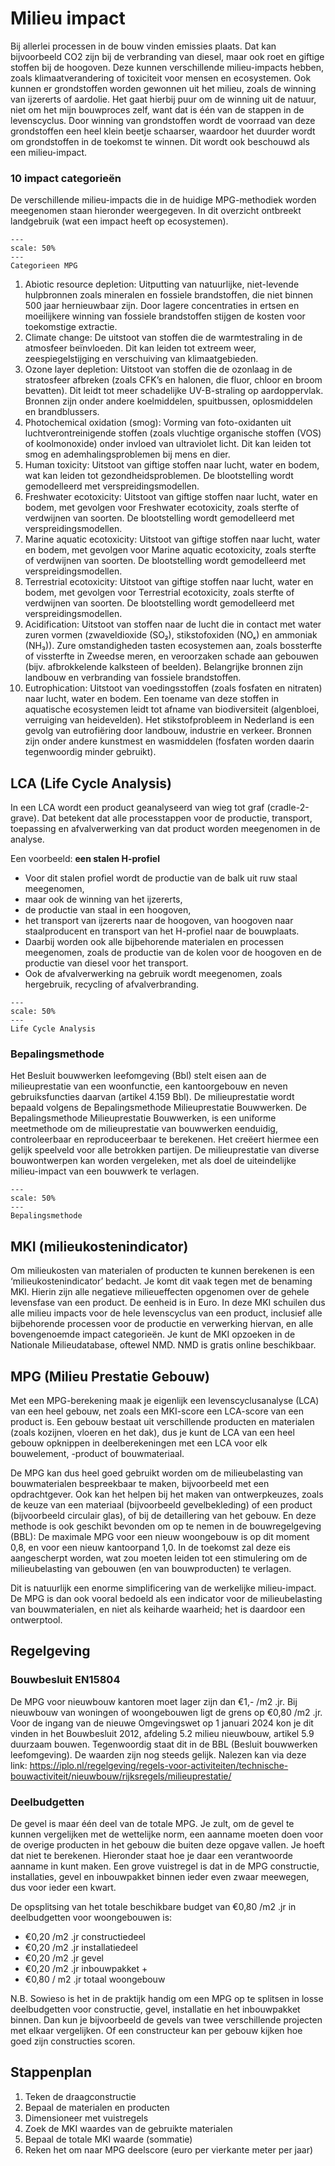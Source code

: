 # Milieu impact

Bij allerlei processen in de bouw vinden emissies plaats. Dat kan bijvoorbeeld CO2 zijn bij de verbranding van diesel, maar ook roet en giftige stoffen bij de hoogoven. Deze kunnen verschillende milieu-impacts hebben, zoals klimaatverandering of toxiciteit voor mensen en ecosystemen. Ook kunnen er grondstoffen worden gewonnen uit het milieu, zoals de winning van ijzererts of aardolie. Het gaat hierbij puur om de winning uit de natuur, niet om het mijn bouwproces zelf, want dat is één van de stappen in de levenscyclus. Door winning van grondstoffen wordt de voorraad van deze grondstoffen een heel klein beetje schaarser, waardoor het duurder wordt om grondstoffen in de toekomst te winnen. Dit wordt ook beschouwd als een milieu-impact.


### 10 impact categorieën

De verschillende milieu-impacts die in de huidige MPG-methodiek worden meegenomen staan hieronder weergegeven. In dit overzicht ontbreekt landgebruik (wat een impact heeft op ecosystemen).


```{figure} ../Images/CategorienMPG.png
---
scale: 50%
---
Categorieen MPG
```


1. Abiotic resource depletion: Uitputting van natuurlijke, niet-levende hulpbronnen zoals mineralen en fossiele brandstoffen, die niet binnen 500 jaar hernieuwbaar zijn. Door lagere concentraties in ertsen en moeilijkere winning van fossiele brandstoffen stijgen de kosten voor toekomstige extractie.
2. Climate change: De uitstoot van stoffen die de warmtestraling in de atmosfeer beïnvloeden. Dit kan leiden tot extreem weer, zeespiegelstijging en verschuiving van klimaatgebieden.
3. Ozone layer depletion: Uitstoot van stoffen die de ozonlaag in de stratosfeer afbreken (zoals CFK’s en halonen, die fluor, chloor en broom bevatten). Dit leidt tot meer schadelijke UV-B-straling op aardoppervlak. Bronnen zijn onder andere koelmiddelen, spuitbussen, oplosmiddelen en brandblussers.
4. Photochemical oxidation (smog): Vorming van foto-oxidanten uit luchtverontreinigende stoffen (zoals vluchtige organische stoffen (VOS) of koolmonoxide) onder invloed van ultraviolet licht. Dit kan leiden tot smog en ademhalingsproblemen bij mens en dier.
5. Human toxicity: Uitstoot van giftige stoffen naar lucht, water en bodem, wat kan leiden tot gezondheidsproblemen. De blootstelling wordt gemodelleerd met verspreidingsmodellen.
6. Freshwater ecotoxicity: Uitstoot van giftige stoffen naar lucht, water en bodem, met gevolgen voor Freshwater ecotoxicity, zoals sterfte of verdwijnen van soorten. De blootstelling wordt gemodelleerd met verspreidingsmodellen.
7. Marine aquatic ecotoxicity: Uitstoot van giftige stoffen naar lucht, water en bodem, met gevolgen voor Marine aquatic ecotoxicity, zoals sterfte of verdwijnen van soorten. De blootstelling wordt gemodelleerd met verspreidingsmodellen.
8. Terrestrial ecotoxicity: Uitstoot van giftige stoffen naar lucht, water en bodem, met gevolgen voor Terrestrial ecotoxicity, zoals sterfte of verdwijnen van soorten. De blootstelling wordt gemodelleerd met verspreidingsmodellen.
9. Acidification: Uitstoot van stoffen naar de lucht die in contact met water zuren vormen (zwaveldioxide (SO₂), stikstofoxiden (NOₓ) en ammoniak (NH₃)). Zure omstandigheden tasten ecosystemen aan, zoals bossterfte of vissterfte in Zweedse meren, en veroorzaken schade aan gebouwen (bijv. afbrokkelende kalksteen of beelden). Belangrijke bronnen zijn landbouw en verbranding van fossiele brandstoffen.
10. Eutrophication: Uitstoot van voedingsstoffen (zoals fosfaten en nitraten) naar lucht, water en bodem. Een toename van deze stoffen in aquatische ecosystemen leidt tot afname van biodiversiteit (algenbloei, verruiging van heidevelden). Het stikstofprobleem in Nederland is een gevolg van eutrofiëring door landbouw, industrie en verkeer. Bronnen zijn onder andere kunstmest en wasmiddelen (fosfaten worden daarin tegenwoordig minder gebruikt).


## LCA (Life Cycle Analysis)

In een LCA wordt een product geanalyseerd van wieg tot graf (cradle-2-grave). Dat betekent dat alle processtappen voor de productie, transport, toepassing en afvalverwerking van dat product worden meegenomen in de analyse. 

Een voorbeeld: **een stalen H-profiel**
- Voor dit stalen profiel wordt de productie van de balk uit ruw staal meegenomen, 
- maar ook de winning van het ijzererts, 
- de productie van staal in een hoogoven, 
- het transport van ijzererts naar de hoogoven, van hoogoven naar staalproducent en transport van het H-profiel naar de bouwplaats. 
- Daarbij worden ook alle bijbehorende materialen en processen meegenomen, zoals de productie van de kolen voor de hoogoven en de productie van diesel voor het transport. 
- Ook de afvalverwerking na gebruik wordt meegenomen, zoals hergebruik, recycling of afvalverbranding.


```{figure} ../Images/LCAafbeelding.png
---
scale: 50%
---
Life Cycle Analysis
```


### Bepalingsmethode

Het Besluit bouwwerken leefomgeving (Bbl) stelt eisen aan de milieuprestatie van een woonfunctie, een kantoorgebouw en neven gebruiksfuncties daarvan (artikel 4.159 Bbl). De milieuprestatie wordt bepaald volgens de Bepalingsmethode Milieuprestatie Bouwwerken.
De Bepalingsmethode Milieuprestatie Bouwwerken, is een uniforme meetmethode om de milieuprestatie van bouwwerken eenduidig, controleerbaar en reproduceerbaar te berekenen. Het creëert hiermee een gelijk speelveld voor alle betrokken partijen. De milieuprestatie van diverse bouwontwerpen kan worden vergeleken, met als doel de uiteindelijke milieu-impact van een bouwwerk te verlagen. 

```{figure} ../Images/bepalingsmethodejs.jpg
---
scale: 50%
---
Bepalingsmethode
```


## MKI (milieukostenindicator)

Om milieukosten van materialen of producten te kunnen berekenen is een ‘milieukostenindicator’ bedacht. Je komt dit vaak tegen met de benaming MKI. Hierin zijn alle negatieve milieueffecten opgenomen over de gehele levensfase van een product. De eenheid is in Euro. In deze MKI schuilen dus alle milieu impacts voor de hele levenscyclus van een product, inclusief alle bijbehorende processen voor de productie en verwerking hiervan, en alle bovengenoemde impact categorieën. Je kunt de MKI opzoeken in de Nationale Milieudatabase, oftewel NMD. NMD is gratis online beschikbaar.


## MPG (Milieu Prestatie Gebouw)

Met een MPG-berekening maak je eigenlijk een levenscyclusanalyse (LCA) van een heel gebouw, net zoals een MKI-score een LCA-score van een product is. Een gebouw bestaat uit verschillende producten en materialen (zoals kozijnen, vloeren en het dak), dus je kunt de LCA van een heel gebouw opknippen in deelberekeningen met een LCA voor elk bouwelement, -product of bouwmateriaal.

De MPG kan dus heel goed gebruikt worden om de milieubelasting van bouwmaterialen bespreekbaar te maken, bijvoorbeeld met een opdrachtgever. Ook kan het helpen bij het maken van ontwerpkeuzes, zoals de keuze van een materiaal (bijvoorbeeld gevelbekleding) of een product (bijvoorbeeld circulair glas), of bij de detaillering van het gebouw. En deze methode is ook geschikt bevonden om op te nemen in de bouwregelgeving (BBL): De maximale MPG voor een nieuw woongebouw is op dit moment 0,8, en voor een nieuw kantoorpand 1,0. In de toekomst zal deze eis aangescherpt worden, wat zou moeten leiden tot een stimulering om de milieubelasting van gebouwen (en van bouwproducten) te verlagen.

Dit is natuurlijk een enorme simplificering van de werkelijke milieu-impact. De MPG is dan ook vooral bedoeld als een indicator voor de milieubelasting van bouwmaterialen, en niet als keiharde waarheid; het is daardoor een ontwerptool.


## Regelgeving

### Bouwbesluit EN15804

De MPG voor nieuwbouw kantoren moet lager zijn dan €1,- /m2 .jr. Bij nieuwbouw van woningen of woongebouwen ligt de grens op €0,80 /m2 .jr. Voor de ingang van de nieuwe Omgevingswet op 1 januari 2024 kon je dit vinden in het Bouwbesluit 2012, afdeling 5.2 milieu nieuwbouw, artikel 5.9 duurzaam bouwen. Tegenwoordig staat dit in de BBL (Besluit bouwwerken leefomgeving). De waarden zijn nog steeds gelijk. Nalezen kan via deze link: https://iplo.nl/regelgeving/regels-voor-activiteiten/technische-bouwactiviteit/nieuwbouw/rijksregels/milieuprestatie/


### Deelbudgetten 


De gevel is maar één deel van de totale MPG. Je zult, om de gevel te kunnen vergelijken met de wettelijke norm, een aanname moeten doen voor de overige producten in het gebouw die buiten deze opgave vallen. Je hoeft dat niet te berekenen. Hieronder staat hoe je daar een verantwoorde aanname in kunt maken. Een grove vuistregel is dat in de MPG constructie, installaties, gevel en inbouwpakket binnen ieder even zwaar meewegen, dus voor ieder een kwart. 

De opsplitsing van het totale beschikbare budget van €0,80 /m2 .jr in deelbudgetten voor woongebouwen is:

- €0,20 /m2 .jr constructiedeel
- €0,20 /m2 .jr installatiedeel
- €0,20 /m2 .jr gevel 
- €0,20 /m2 .jr inbouwpakket +
- €0,80 / m2 .jr totaal woongebouw

N.B.
Sowieso is het in de praktijk handig om een MPG op te splitsen in losse deelbudgetten voor constructie, gevel, installatie en het inbouwpakket binnen. Dan kun je bijvoorbeeld de gevels van twee verschillende projecten met elkaar vergelijken. Of een constructeur kan per gebouw kijken hoe goed zijn constructies scoren.


## Stappenplan

1. Teken de draagconstructie 
2. Bepaal de materialen en producten
3. Dimensioneer met vuistregels
4. Zoek de MKI waardes van de gebruikte materialen
5. Bepaal de totale MKI waarde (sommatie)
6. Reken het om naar MPG deelscore (euro per vierkante meter per jaar)

